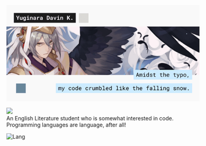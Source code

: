 <img src="/banner.png"/>

![](https://komarev.com/ghpvc/?username=Yugicchi)  
An English Literature student who is somewhat interested in code.
Programming languages are language, after all!

![Lang](https://github-readme-stats.vercel.app/api/top-langs/?username=yugicchi&layout=compact&title_color=1c1c1c)  

